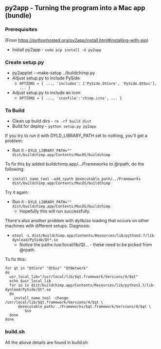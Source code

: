 ## py2app - Turning the program into a Mac app (bundle)

### Prerequisites

(From https://pythonhosted.org/py2app/install.html#installing-with-pip)
* Install py2app - ```sudo pip install -U py2app```

### Create setup.py

* py2applet --make-setup ../buildchimp.py
* Adjust setup.py to include PySide
  * ```OPTIONS = { ..., 'includes': ['PySide.QtCore', 'PySide.QtGui'], ... }```
* Adjust setup.py to include an icon
  * ```OPTIONS = { ..., 'iconfile':'chimp.icns', ... }```

### To Build

* Clean up build dirs - ```rm -rf build dist```
* Build for deploy - ```python setup.py py2app```

If you try to run it with DYLD_LIBRARY_PATH set to nothing, you'll get a problem:

* Run it - ```DYLD_LIBRARY_PATH="" dist/buildchimp.app/Contents/MacOS/buildchimp```

To fix this by added buildchimp.app/.../Frameworks to @rpath, do the following:

* ```install_name_tool -add_rpath @executable_path/../Frameworks dist/buildchimp.app/Contents/MacOS/buildchimp```

Try it again:

* Run it - ```DYLD_LIBRARY_PATH="" dist/buildchimp.app/Contents/MacOS/buildchimp```
  * Hopefully this will run successfully.

There's also another problem with dylib/so loading that occurs on other machines with different setups. Diagnosis:

* ```otool -L dist/buildchimp.app/Contents/Resources/lib/python2.7/lib-dynload/PySide/Qt*.so```
  * Notice the paths /usr/local/lib/Qt... - these need to be picked from @rpath.

To fix this:

    for qt in "QtCore" "QtGui" "QtNetwork"
    do
      usr_local_lib="/usr/local/lib/$qt.framework/Versions/4/$qt"
      echo $usr_local_lib
      for so in dist/buildchimp.app/Contents/Resources/lib/python2.7/lib-dynload/PySide/Qt*.so
      do
        install_name_tool -change /usr/local/lib/$qt.framework/Versions/4/$qt \
          @executable_path/../Frameworks/$qt.framework/Versions/4/$qt \
             $so
      done
    done

### build.sh

All the above details are found in build.sh
